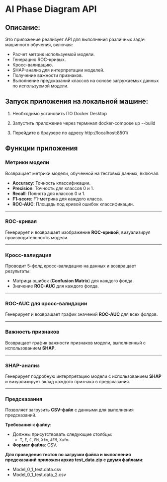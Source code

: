 # AI Phase Diagram API

## Описание:
Это приложение реализует API для выполнения различных задач машинного обучения, включая:
- Расчет метрик используемой модели.
- Генерацию ROC-кривых.
- Кросс-валидацию.
- SHAP-анализ для интерпретации моделей.
- Получение важности признаков.
- Выполнение предсказаний классов на основе загружаемых данных по используемой модели.

## Запуск приложения на локальной машине:

1. Необходимо установить ПО Docker Desktop

2. Запустить приложение через терминал
   docker-compose up --build
  
3. Перейдите в браузере по адресу
   http://localhost:8501/
    

## Функции приложения

### **Метрики модели**
Возвращает метрики модели, обученной на тестовых данных, включая:

- **Accuracy**: Точность классификации.
- **Precision**: Точность для классов 0 и 1.
- **Recall**: Полнота для классов 0 и 1.
- **F1-score**: F1-метрика для каждого класса.
- **ROC-AUC**: Площадь под кривой ошибок классификации.

---

### **ROC-кривая**
Генерирует и возвращает изображение **ROC-кривой**, визуализируя производительность модели.

---

### **Кросс-валидация**
Проводит 5-фолд кросс-валидацию на данных и возвращает результаты:

- Матрица ошибок (**Confusion Matrix**) для каждого фолда.
- Значение **ROC-AUC** для каждого фолда.

---

### **ROC-AUC для кросс-валидации**
Генерирует и возвращает график значений **ROC-AUC** для всех фолдов.

---

### **Важность признаков**
Возвращает график важности признаков модели, выполненный с использованием **SHAP**.

---

### **SHAP-анализ**
Генерирует подробную интерпретацию модели с использованием **SHAP** и визуализирует вклад каждого признака в предсказания.

---

### **Предсказания**
Позволяет загрузить **CSV-файл** с данными для выполнения предсказаний.

**Требования к файлу**:
- Должны присутствовать следующие столбцы:
  - `T`, `E`, `C`, `FM`, `Xfm`, `AFM`, `Xafm`.
- **Формат файла**: CSV.

**Для проведения тестов по загрузки файла и выполнения предсказаний приложен архив test_data.zip с двумя файлами**:
- Model_0_1_test.data.csv
- Model_0_1_test.data_2.csv
